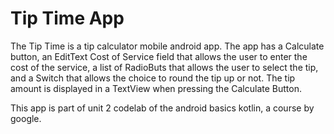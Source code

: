# Tip Time App

The Tip Time is a tip calculator mobile android app. The app has a Calculate button, an EditText Cost of Service field that allows the user to enter the cost of the service, a list of RadioButs that allows the user to select the tip, and a Switch that allows the choice to round the tip up or not. The tip amount is displayed in a TextView when pressing the Calculate Button.

This app is part of unit 2 codelab of the android basics kotlin, a course by google.
